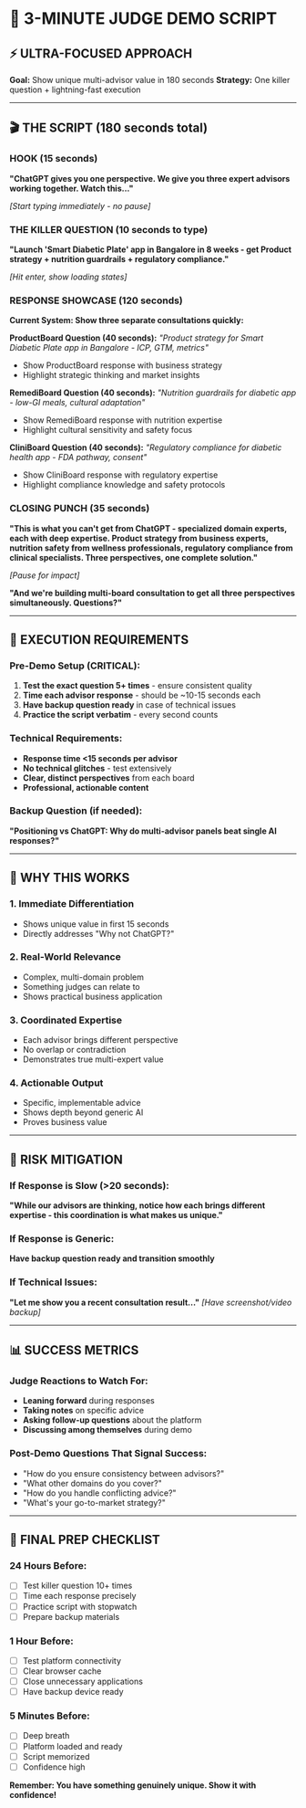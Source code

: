 # 🎯 3-MINUTE JUDGE DEMO SCRIPT

## ⚡ ULTRA-FOCUSED APPROACH
**Goal:** Show unique multi-advisor value in 180 seconds
**Strategy:** One killer question + lightning-fast execution

---

## 🎬 THE SCRIPT (180 seconds total)

### HOOK (15 seconds)
**"ChatGPT gives you one perspective. We give you three expert advisors working together. Watch this..."**

*[Start typing immediately - no pause]*

### THE KILLER QUESTION (10 seconds to type)
**"Launch 'Smart Diabetic Plate' app in Bangalore in 8 weeks - get Product strategy + nutrition guardrails + regulatory compliance."**

*[Hit enter, show loading states]*

### RESPONSE SHOWCASE (120 seconds)
**Current System: Show three separate consultations quickly:**

**ProductBoard Question (40 seconds):**
*"Product strategy for Smart Diabetic Plate app in Bangalore - ICP, GTM, metrics"*
- Show ProductBoard response with business strategy
- Highlight strategic thinking and market insights

**RemediBoard Question (40 seconds):**
*"Nutrition guardrails for diabetic app - low-GI meals, cultural adaptation"*
- Show RemediBoard response with nutrition expertise
- Highlight cultural sensitivity and safety focus

**CliniBoard Question (40 seconds):**
*"Regulatory compliance for diabetic health app - FDA pathway, consent"*
- Show CliniBoard response with regulatory expertise
- Highlight compliance knowledge and safety protocols

### CLOSING PUNCH (35 seconds)
**"This is what you can't get from ChatGPT - specialized domain experts, each with deep expertise. Product strategy from business experts, nutrition safety from wellness professionals, regulatory compliance from clinical specialists. Three perspectives, one complete solution."**

*[Pause for impact]*

**"And we're building multi-board consultation to get all three perspectives simultaneously. Questions?"**

---

## 🚀 EXECUTION REQUIREMENTS

### Pre-Demo Setup (CRITICAL):
1. **Test the exact question 5+ times** - ensure consistent quality
2. **Time each advisor response** - should be ~10-15 seconds each
3. **Have backup question ready** in case of technical issues
4. **Practice the script verbatim** - every second counts

### Technical Requirements:
- **Response time <15 seconds per advisor**
- **No technical glitches** - test extensively
- **Clear, distinct perspectives** from each board
- **Professional, actionable content**

### Backup Question (if needed):
**"Positioning vs ChatGPT: Why do multi-advisor panels beat single AI responses?"**

---

## 🎯 WHY THIS WORKS

### 1. Immediate Differentiation
- Shows unique value in first 15 seconds
- Directly addresses "Why not ChatGPT?"

### 2. Real-World Relevance
- Complex, multi-domain problem
- Something judges can relate to
- Shows practical business application

### 3. Coordinated Expertise
- Each advisor brings different perspective
- No overlap or contradiction
- Demonstrates true multi-expert value

### 4. Actionable Output
- Specific, implementable advice
- Shows depth beyond generic AI
- Proves business value

---

## 🚨 RISK MITIGATION

### If Response is Slow (>20 seconds):
**"While our advisors are thinking, notice how each brings different expertise - this coordination is what makes us unique."**

### If Response is Generic:
**Have backup question ready and transition smoothly**

### If Technical Issues:
**"Let me show you a recent consultation result..."** 
*[Have screenshot/video backup]*

---

## 📊 SUCCESS METRICS

### Judge Reactions to Watch For:
- **Leaning forward** during responses
- **Taking notes** on specific advice
- **Asking follow-up questions** about the platform
- **Discussing among themselves** during demo

### Post-Demo Questions That Signal Success:
- "How do you ensure consistency between advisors?"
- "What other domains do you cover?"
- "How do you handle conflicting advice?"
- "What's your go-to-market strategy?"

---

## 🎯 FINAL PREP CHECKLIST

### 24 Hours Before:
- [ ] Test killer question 10+ times
- [ ] Time each response precisely
- [ ] Practice script with stopwatch
- [ ] Prepare backup materials

### 1 Hour Before:
- [ ] Test platform connectivity
- [ ] Clear browser cache
- [ ] Close unnecessary applications
- [ ] Have backup device ready

### 5 Minutes Before:
- [ ] Deep breath
- [ ] Platform loaded and ready
- [ ] Script memorized
- [ ] Confidence high

**Remember: You have something genuinely unique. Show it with confidence!**
